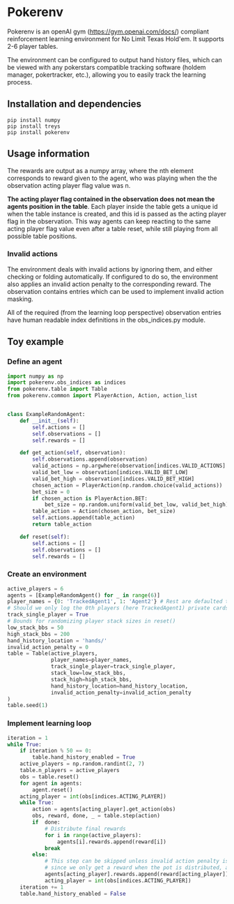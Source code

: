 # Pokerenv
Pokerenv is an openAI gym (https://gym.openai.com/docs/) compliant reinforcement learning environment for No Limit Texas Hold'em. It supports 2-6 player tables.

The environment can be configured to output hand history files, which can be viewed with any pokerstars compatible tracking software (holdem manager, pokertracker, etc.), allowing you to easily track the learning process.

## Installation and dependencies
```shell
pip install numpy
pip install treys
pip install pokerenv
```

## Usage information 
The rewards are output as a numpy array, where the nth element corresponds to reward given to the agent, who was playing when the the observation acting player flag value was n.

**The acting player flag contained in the observation does not mean the agents position in the table**. 
Each player inside the table gets a unique id when the table instance is created, and this id is passed as the acting player flag in the observation.
This way agents can keep reacting to the same acting player flag value even after a table reset, while still playing from all possible table positions.

### Invalid actions
The environment deals with invalid actions by ignoring them, and either checking or folding automatically. 
If configured to do so, the environment also applies an invalid action penalty to the corresponding reward. The observation contains entries which can be used to implement invalid action masking.

All of the required (from the learning loop perspective) observation entries have human readable index definitions in the obs_indices.py module.

## Toy example

### Define an agent

```python
import numpy as np
import pokerenv.obs_indices as indices
from pokerenv.table import Table
from pokerenv.common import PlayerAction, Action, action_list


class ExampleRandomAgent:
    def __init__(self):
        self.actions = []
        self.observations = []
        self.rewards = []

    def get_action(self, observation):
        self.observations.append(observation)
        valid_actions = np.argwhere(observation[indices.VALID_ACTIONS] == 1).flatten()
        valid_bet_low = observation[indices.VALID_BET_LOW]
        valid_bet_high = observation[indices.VALID_BET_HIGH]
        chosen_action = PlayerAction(np.random.choice(valid_actions))
        bet_size = 0
        if chosen_action is PlayerAction.BET:
            bet_size = np.random.uniform(valid_bet_low, valid_bet_high)
        table_action = Action(chosen_action, bet_size)
        self.actions.append(table_action)
        return table_action

    def reset(self):
        self.actions = []
        self.observations = []
        self.rewards = []

```


### Create an environment
```python
active_players = 6
agents = [ExampleRandomAgent() for _ in range(6)]
player_names = {0: 'TrackedAgent1', 1: 'Agent2'} # Rest are defaulted to player3, player4...
# Should we only log the 0th players (here TrackedAgent1) private cards to hand history files
track_single_player = True 
# Bounds for randomizing player stack sizes in reset()
low_stack_bbs = 50
high_stack_bbs = 200
hand_history_location = 'hands/'
invalid_action_penalty = 0
table = Table(active_players, 
              player_names=player_names,
              track_single_player=track_single_player,
              stack_low=low_stack_bbs,
              stack_high=high_stack_bbs,
              hand_history_location=hand_history_location,
              invalid_action_penalty=invalid_action_penalty
)
table.seed(1)
```

### Implement learning loop
```python
iteration = 1
while True:
    if iteration % 50 == 0:
        table.hand_history_enabled = True
    active_players = np.random.randint(2, 7)
    table.n_players = active_players
    obs = table.reset()
    for agent in agents:
        agent.reset()
    acting_player = int(obs[indices.ACTING_PLAYER])
    while True:
        action = agents[acting_player].get_action(obs)
        obs, reward, done, _ = table.step(action)
        if  done:
            # Distribute final rewards
            for i in range(active_players):
                agents[i].rewards.append(reward[i])
            break
        else:
            # This step can be skipped unless invalid action penalty is enabled, 
            # since we only get a reward when the pot is distributed, and the done flag is set
            agents[acting_player].rewards.append(reward[acting_player])
            acting_player = int(obs[indices.ACTING_PLAYER])
    iteration += 1
    table.hand_history_enabled = False
```
